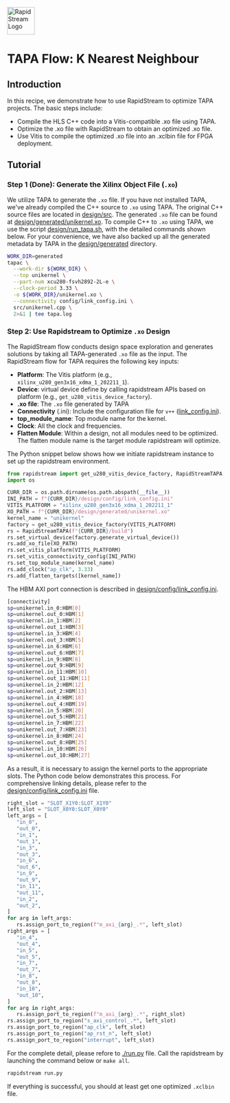 <!--
Copyright (c) 2024 RapidStream Design Automation, Inc. and contributors.  All rights reserved.
The contributor(s) of this file has/have agreed to the RapidStream Contributor License Agreement.
-->

<img src="https://imagedelivery.net/AU8IzMTGgpVmEBfwPILIgw/1b565657-df33-41f9-f29e-0d539743e700/128" width="64px" alt="RapidStream Logo" />

# TAPA Flow: K Nearest Neighbour

## Introduction


In this recipe, we demonstrate how to use RapidStream to optimize TAPA projects. The basic steps include:

- Compile the HLS C++ code into a Vitis-compatible .xo file using TAPA.
- Optimize the .xo file with RapidStream to obtain an optimized .xo file.
- Use Vitis to compile the optimized .xo file into an .xclbin file for FPGA deployment.

## Tutorial

### Step 1 (Done): Generate the Xilinx Object File (`.xo`)


We utilize TAPA to generate the `.xo` file. If you have not installed TAPA, we've already compiled the C++ source to `.xo` using TAPA. The original C++ source files are located in [design/src](design/src). The generated `.xo` file can be found at [design/generated/unikernel.xo](design/generated/unikernel.xo). To compile C++ to `.xo` using TAPA, we use the script [design/run_tapa.sh](design/run_tapa.sh), with the detailed commands shown below. For your convenience, we have also backed up all the generated metadata by TAPA in the [design/generated](design/generated/) directory.

```bash
WORK_DIR=generated
tapac \
  --work-dir ${WORK_DIR} \
  --top unikernel \
  --part-num xcu280-fsvh2892-2L-e \
  --clock-period 3.33 \
  -o ${WORK_DIR}/unikernel.xo \
  --connectivity config/link_config.ini \
  src/unikernel.cpp \
  2>&1 | tee tapa.log

```

### Step 2: Use Rapidstream to Optimize `.xo` Design

The RapidStream flow conducts design space exploration and generates solutions  by taking all TAPA-generated `.xo` file as the input.
The RapidStream flow for TAPA requires the following key inputs:

- **Platform**: The Vitis platform (e.g., `xilinx_u280_gen3x16_xdma_1_202211_1`).
- **Device**: virtual device define by calling rapidstream APIs based on platform (e.g., `get_u280_vitis_device_factory`).
- **.xo file**: The `.xo` file generated by TAPA
- **Connectivity** (.ini): Include the configuration file for `v++` ([link_config.ini](design/config/link_config.ini)).
- **top_module_name**: Top module name for the kernel.
- **Clock**: All the clock and frequencies.
- **Flatten Module**: Within a design, not all modules need to be optimized. The flatten module name is the target module rapidstream will optimize.

The Python snippet below shows how we initiate rapidstream instance to set up the rapidstream environment.

```Python
from rapidstream import get_u280_vitis_device_factory, RapidStreamTAPA
import os

CURR_DIR = os.path.dirname(os.path.abspath(__file__))
INI_PATH = f"{CURR_DIR}/design/config/link_config.ini"
VITIS_PLATFORM = "xilinx_u280_gen3x16_xdma_1_202211_1"
XO_PATH = f"{CURR_DIR}/design/generated/unikernel.xo"
kernel_name = "unikernel"
factory = get_u280_vitis_device_factory(VITIS_PLATFORM)
rs = RapidStreamTAPA(f"{CURR_DIR}/build")
rs.set_virtual_device(factory.generate_virtual_device())
rs.add_xo_file(XO_PATH)
rs.set_vitis_platform(VITIS_PLATFORM)
rs.set_vitis_connectivity_config(INI_PATH)
rs.set_top_module_name(kernel_name)
rs.add_clock("ap_clk", 3.33)
rs.add_flatten_targets([kernel_name])
```

The HBM AXI port connection is described in [design/config/link_config.ini](design/config/link_config.ini).

```bash
[connectivity]
sp=unikernel.in_0:HBM[0]
sp=unikernel.out_0:HBM[1]
sp=unikernel.in_1:HBM[2]
sp=unikernel.out_1:HBM[3]
sp=unikernel.in_3:HBM[4]
sp=unikernel.out_3:HBM[5]
sp=unikernel.in_6:HBM[6]
sp=unikernel.out_6:HBM[7]
sp=unikernel.in_9:HBM[8]
sp=unikernel.out_9:HBM[9]
sp=unikernel.in_11:HBM[10]
sp=unikernel.out_11:HBM[11]
sp=unikernel.in_2:HBM[12]
sp=unikernel.out_2:HBM[13]
sp=unikernel.in_4:HBM[18]
sp=unikernel.out_4:HBM[19]
sp=unikernel.in_5:HBM[20]
sp=unikernel.out_5:HBM[21]
sp=unikernel.in_7:HBM[22]
sp=unikernel.out_7:HBM[23]
sp=unikernel.in_8:HBM[24]
sp=unikernel.out_8:HBM[25]
sp=unikernel.in_10:HBM[26]
sp=unikernel.out_10:HBM[27]
```

As a result, it is necessary to assign the kernel ports to the appropriate slots. The Python code below demonstrates this process. For comprehensive linking details, please refer to the [design/config/link_config.ini](design/config/link_config.ini) file.

 ```Python
right_slot = "SLOT_X1Y0:SLOT_X1Y0"
left_slot = "SLOT_X0Y0:SLOT_X0Y0"
left_args = [
    "in_0",
    "out_0",
    "in_1",
    "out_1",
    "in_3",
    "out_3",
    "in_6",
    "out_6",
    "in_9",
    "out_9",
    "in_11",
    "out_11",
    "in_2",
    "out_2",
]
for arg in left_args:
    rs.assign_port_to_region(f"m_axi_{arg}_.*", left_slot)
right_args = [
    "in_4",
    "out_4",
    "in_5",
    "out_5",
    "in_7",
    "out_7",
    "in_8",
    "out_8",
    "in_10",
    "out_10",
]
for arg in right_args:
    rs.assign_port_to_region(f"m_axi_{arg}_.*", right_slot)
rs.assign_port_to_region("s_axi_control_.*", left_slot)
rs.assign_port_to_region("ap_clk", left_slot)
rs.assign_port_to_region("ap_rst_n", left_slot)
rs.assign_port_to_region("interrupt", left_slot)
```

For the complete detail, please refore to [./run.py](./run.py) file. Call the rapidstream by launching the command below or `make all`.

```bash
rapidstream run.py
```

If everything is successful, you should at least get one optimized `.xclbin` file.
